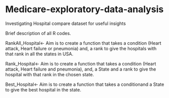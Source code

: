 # Medicare-exploratory-data-analysis
Investigating Hospital compare dataset for useful insights

Brief description of all R codes.

RankAll_Hospital<- Aim is to create a function that takes a condition (Heart attack, Heart failure or pneumonia) and, a rank to give the hospitals with that rank in all the states in USA.

Rank_Hospital<- Aim is to create a function that takes a condition (Heart attack, Heart failure and pneumonia), and, a State and a rank to give the hospital with that rank in the chosen state.

Best_Hospital<- Aim is to create a function that takes a conditionand a State to give the best hospital in the state.

